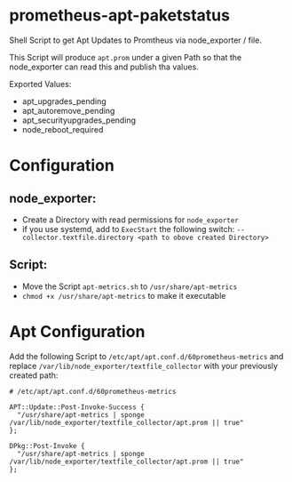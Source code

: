 # prometheus-apt-paketstatus
Shell Script to get Apt Updates to Promtheus via node_exporter / file.

This Script will produce `apt.prom` under a given Path so that the node_exporter can read this and publish tha values.


Exported Values:
- apt_upgrades_pending
- apt_autoremove_pending
- apt_securityupgrades_pending
- node_reboot_required


# Configuration

## node_exporter: 

- Create a Directory with read permissions for `node_exporter`
- if you use systemd, add to `ExecStart` the following switch: `--collector.textfile.directory <path to obove created Directory>`

## Script:

- Move the Script `apt-metrics.sh` to `/usr/share/apt-metrics` 
- `chmod +x /usr/share/apt-metrics` to make it executable


# Apt Configuration

Add the following Script to `/etc/apt/apt.conf.d/60prometheus-metrics` and replace `/var/lib/node_exporter/textfile_collector` with your previously created path:

```
# /etc/apt/apt.conf.d/60prometheus-metrics

APT::Update::Post-Invoke-Success {
  "/usr/share/apt-metrics | sponge /var/lib/node_exporter/textfile_collector/apt.prom || true"
};

DPkg::Post-Invoke {
  "/usr/share/apt-metrics | sponge /var/lib/node_exporter/textfile_collector/apt.prom || true"
};
```

